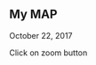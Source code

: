 



## My MAP

October 22, 2017

Click on zoom button
<!--html_preserve--><div id="htmlwidget-e9d46d74890c6d5a3300" style="width:672px;height:480px;" class="leaflet html-widget"></div>
<script type="application/json" data-for="htmlwidget-e9d46d74890c6d5a3300">{"x":{"options":{"crs":{"crsClass":"L.CRS.EPSG3857","code":null,"proj4def":null,"projectedBounds":null,"options":{}}},"calls":[{"method":"addTiles","args":["//{s}.tile.openstreetmap.org/{z}/{x}/{y}.png",null,null,{"errorTileUrl":"","noWrap":false,"zIndex":null,"unloadInvisibleTiles":null,"updateWhenIdle":null,"detectRetina":false,"reuseTiles":false,"minZoom":16,"maxZoom":19,"attribution":"&copy; <a href=\"http://openstreetmap.org\">OpenStreetMap<\/a> contributors, <a href=\"http://creativecommons.org/licenses/by-sa/2.0/\">CC-BY-SA<\/a>"}]},{"method":"addMarkers","args":[55.773496,37.586678,null,null,null,{"clickable":true,"draggable":false,"keyboard":true,"title":"","alt":"","zIndexOffset":0,"opacity":1,"riseOnHover":false,"riseOffset":250},"My favourite burger place",null,null,null,null,null,null]}],"limits":{"lat":[55.773496,55.773496],"lng":[37.586678,37.586678]}},"evals":[],"jsHooks":[]}</script><!--/html_preserve-->


